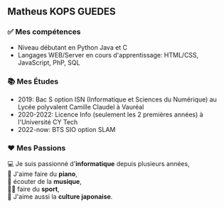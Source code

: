 ## Matheus KOPS GUEDES

### ✅ Mes compétences
* Niveau débutant en Python Java et C
* Langages WEB/Server en cours d'apprentissage: HTML/CSS, JavaScript, PhP, SQL  

### 📚 Mes Études
* 2019: Bac S option ISN (Informatique et Sciences du Numérique) au Lycée polyvalent Camille Claudel à Vauréal
* 2020-2022: Licence Info (seulement les 2 premières années) à l'Université CY Tech
* 2022-now: BTS SIO option SLAM

### ❤ Mes Passions
💻 Je suis passionné d'**informatique** depuis plusieurs années,  
🎹 J'aime faire du **piano**,  
🎵 écouter de la **musique**,  
🏋️‍♀️ faire du **sport**,  
👹 J'aime aussi la **culture japonaise**.  

